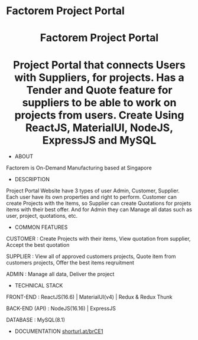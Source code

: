 # Factorem Project Portal

<h1 align="center">Factorem Project Portal</h1>
<h1 align="center">Project Portal that connects Users with Suppliers, for projects. Has a Tender and Quote feature for suppliers to be able to work on projects from users. Create Using ReactJS, MaterialUI, NodeJS, ExpressJS and MySQL</h3>

- ABOUT

Factorem is On-Demand Manufacturing based at Singapore

- DESCRIPTION

Project Portal Website have 3 types of user Admin, Customer, Supplier. Each user have its own properties and right to perform. Customer can create Projects with the Items, so Supplier can create Quotations for projets items with their best offer. And for Admin they can Manage all datas such as user, project, quotations, etc.

- COMMON FEATURES

CUSTOMER :
Create Projects with their items, View quotation from supplier, Accept the best quotation

SUPPLIER :
View all of approved customers projects, Quote item from customers projects, Offer the best items reqruitment

ADMIN :
Manage all data, Deliver the project

- TECHNICAL STACK

FRONT-END :
ReactJS(16.6) | MaterialUI(v4) | Redux & Redux Thunk

BACK-END (API) :
NodeJS(16.16) | ExpressJS

DATABASE :
MySQL(8.1)



- DOCUMENTATION
[shorturl.at/brCE1](shorturl.at/brCE1)
